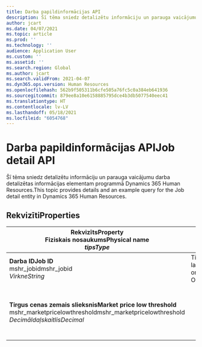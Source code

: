 ```yaml
---
title: Darba papildinformācijas API
description: Šī tēma sniedz detalizētu informāciju un parauga vaicājumu darba detalizētas informācijas elementam programmā Dynamics 365 Human Resources.
author: jcart
ms.date: 04/07/2021
ms.topic: article
ms.prod: ''
ms.technology: ''
audience: Application User
ms.custom: ''
ms.assetid: ''
ms.search.region: Global
ms.author: jcart
ms.search.validFrom: 2021-04-07
ms.dyn365.ops.version: Human Resources
ms.openlocfilehash: 562b9f505311b6cfe505a76fc5c0a384eb641936
ms.sourcegitcommit: 879ee8a10e6158885795dce4b3db5077540eec41
ms.translationtype: HT
ms.contentlocale: lv-LV
ms.lasthandoff: 05/18/2021
ms.locfileid: "6054768"
---
```

# <a name="job-detail-api"></a><span data-ttu-id="2d14f-103">Darba papildinformācijas API</span><span class="sxs-lookup"><span data-stu-id="2d14f-103">Job detail API</span></span>

<span data-ttu-id="2d14f-104">Šī tēma sniedz detalizētu informāciju un parauga vaicājumu darba detalizētas informācijas elementam programmā Dynamics 365 Human Resources.</span><span class="sxs-lookup"><span data-stu-id="2d14f-104">This topic provides details and an example query for the Job detail entity in Dynamics 365 Human Resources.</span></span>

## <a name="properties"></a><span data-ttu-id="2d14f-105">Rekvizīti</span><span class="sxs-lookup"><span data-stu-id="2d14f-105">Properties</span></span>

| <span data-ttu-id="2d14f-106">Rekvizīts</span><span class="sxs-lookup"><span data-stu-id="2d14f-106">Property</span></span><br><span data-ttu-id="2d14f-107">**Fiziskais nosaukums**</span><span class="sxs-lookup"><span data-stu-id="2d14f-107">**Physical name**</span></span><br><span data-ttu-id="2d14f-108">**_tips_**</span><span class="sxs-lookup"><span data-stu-id="2d14f-108">**_Type_**</span></span> | <span data-ttu-id="2d14f-109">Izmantot</span><span class="sxs-lookup"><span data-stu-id="2d14f-109">Use</span></span> | <span data-ttu-id="2d14f-110">Apraksts</span><span class="sxs-lookup"><span data-stu-id="2d14f-110">Description</span></span> |
| --- | --- | --- |
| <span data-ttu-id="2d14f-111">**Darba ID**</span><span class="sxs-lookup"><span data-stu-id="2d14f-111">**Job ID**</span></span><br><span data-ttu-id="2d14f-112">mshr_jobid</span><span class="sxs-lookup"><span data-stu-id="2d14f-112">mshr_jobid</span></span><br><span data-ttu-id="2d14f-113">*Virkne*</span><span class="sxs-lookup"><span data-stu-id="2d14f-113">*String*</span></span> | <span data-ttu-id="2d14f-114">Tikai lasāms</span><span class="sxs-lookup"><span data-stu-id="2d14f-114">Read-only</span></span><br><span data-ttu-id="2d14f-115">Obligāts</span><span class="sxs-lookup"><span data-stu-id="2d14f-115">Required</span></span> | <span data-ttu-id="2d14f-116">Unikāls darba ID.</span><span class="sxs-lookup"><span data-stu-id="2d14f-116">Unique ID for a job.</span></span> |
| <span data-ttu-id="2d14f-117">**Tirgus cenas zemais slieksnis**</span><span class="sxs-lookup"><span data-stu-id="2d14f-117">**Market price low threshold**</span></span><br><span data-ttu-id="2d14f-118">mshr_marketpricelowthreshold</span><span class="sxs-lookup"><span data-stu-id="2d14f-118">mshr_marketpricelowthreshold</span></span><br><span data-ttu-id="2d14f-119">*Decimāldaļskaitlis*</span><span class="sxs-lookup"><span data-stu-id="2d14f-119">*Decimal*</span></span> | | <span data-ttu-id="2d14f-120">Sistēmas ģenerēta GUID vērtība, lai unikāli identificētu pozīciju.</span><span class="sxs-lookup"><span data-stu-id="2d14f-120">A system-generated GUID value to uniquely identify the position.</span></span>  |
